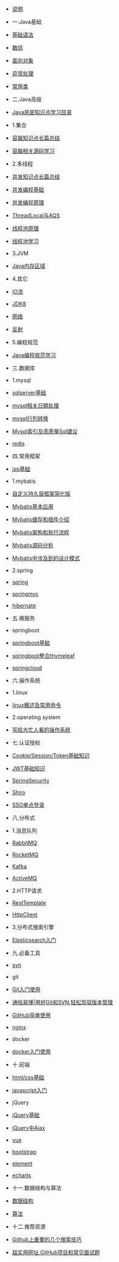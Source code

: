 * [说明]()

* 一.Java基础
* [基础语法](docs/javaBase/grammar)
* [数组](docs/javaBase/array)
* [面向对象](docs/javaBase/object)
* [异常处理](docs/javaBase/exception)
* [常用类](docs/javaBase/commonClass)

* 二.Java高级
* [Java底层知识点学习目录](docs/javaSenior/study)
* 1.集合
* [容器知识点长篇总结](docs/javaSenior/collection/basis)
* [容器相关源码学习](docs/javaSenior/collection/source)
* 2.多线程
* [并发知识点长篇总结](docs/javaSenior/concurrence/conBasic01)
* [并发编程基础](docs/javaSenior/concurrence/conBasic02)
* [并发编程原理](docs/javaSenior/concurrence/conPrinciple)
* [ThreadLocal与AQS](docs/javaSenior/concurrence/threadLocalAndAQS)
* [线程池原理](docs/javaSenior/concurrence/threadPoolStudy)
* [线程池学习](docs/javaSenior/concurrence/threadPool)
* 3.JVM
* [Java内存区域](docs/javaSenior/JVM/memoryArea)
* 4.其它
* [IO流](docs/javaSenior/ioStream)
* [JDK8](docs/javaSenior/JDK8)
* [网络](docs/javaSenior/network)
* [反射](docs/javaSenior/reflection)
* 5.编程规范
* [Java编程规范学习](docs/javaSenior/codingStyle/codingStyle.md)

* 三.数据库
* 1.mysql
* [sqlserver基础](docs/database/mysql/sqlserveBase)
* [mysql相关日期处理](docs/database/mysql/mysqlDateHandle)
* [mysql行列转换](docs/database/mysql/mysqlUnpivot)
* [Mysql索引及高质量Sql建议](docs/database/mysql/sqlAdvise)
* [redis]()

* 四.常用框架
* [jsp基础](docs/javaEE/jsp)
* 1.mybatis
* [自定义持久层框架简化版](docs/framework/mybatis/mybatis00)
* [Mybatis基本应用](docs/framework/mybatis/mybatis01)
* [Mybatis缓存和插件介绍](docs/framework/mybatis/mybatis02)
* [Mybatis架构和执行流程](docs/framework/mybatis/mybatis03)
* [Mybatis源码分析](docs/framework/mybatis/mybatis04)
* [Mybatis中涉及到的设计模式](docs/framework/mybatis/mybatis05)
* 2.spring
* [spring]()
* [springmvc]()
* [hibernate]()

* 五.微服务
* springboot
* [springboot基础](docs/microService/springboot/springboot)
* [springboot整合thymeleaf](docs/microService/springboot/springboot_thymeleaf)
* [springcloud]()

* 六.操作系统
* 1.linux
* [linux概述及常用命令](docs/operatingSystem/linuxBasic)
* 2.operating system  
* [写给大忙人看的操作系统](docs/operatingSystem/os)

* 七.认证授权
* [Cookie/Session/Token基础知识]()
* [JWT基础知识]()
* [SpringSecurity]()
* [Shiro]()
* [SSO单点登录]()

* 八.分布式
* 1.消息队列
* [RabbitMQ]()
* [RocketMQ]()
* [Kafka]()
* [ActiveMQ](#activemq)
* 2.HTTP请求
* [RestTemplate](#RestTemplate)
* [HttpClient](#httpclient)
* 3.分布式搜索引擎
* [Elasticsearch入门](docs/javaEE/elasticsearch/elasticsearch.md)

* 九.必备工具
* [svn]()
* git
* [Git入门使用](docs/tools/git/gitBasic)
* [通俗易懂|用好Git和SVN,轻松驾驭版本管理](docs/tools/git/gitAndSvn.md)
* [GitHub简单使用](docs/tools/git/github)
* [nginx]()
* docker
* [docker入门使用](docs/tools/docker/dockerBasic)

* 十.前端
* [html/css基础](docs/frontEnd/htmlCssBasic)
* [javascript入门]()
* jQuery
* [jQuery基础](docs/frontEnd/jqueryBasic)
* [jQuery中Ajax](docs/frontEnd/jqueryAjax)
* [vue]()
* [bootstrap]()
* [element]()
* [echarts]()

* 十一.数据结构与算法
* [数据结构]()
* [算法]()

* 十二.推荐资源
* [Github上重要的几个搜索技巧](docs/GithubSkill)
* [超实用网址,GitHub项目和常见面试题](docs/resource)
